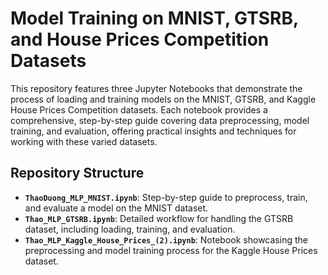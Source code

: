 # Model Training on MNIST, GTSRB, and House Prices Competition Datasets

This repository features three Jupyter Notebooks that demonstrate the process of loading and training models on the MNIST, GTSRB, and Kaggle House Prices Competition datasets. Each notebook provides a comprehensive, step-by-step guide covering data preprocessing, model training, and evaluation, offering practical insights and techniques for working with these varied datasets.

## Repository Structure

- **`ThaoDuong_MLP_MNIST.ipynb`**: Step-by-step guide to preprocess, train, and evaluate a model on the MNIST dataset.
- **`Thao_MLP_GTSRB.ipynb`**: Detailed workflow for handling the GTSRB dataset, including loading, training, and evaluation.
- **`Thao_MLP_Kaggle_House_Prices_(2).ipynb`**: Notebook showcasing the preprocessing and model training process for the Kaggle House Prices dataset.